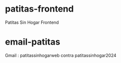 # patitas-frontend
Patitas Sin Hogar Frontend



# email-patitas
Gmail : patitassinhogarweb
contra patitassinhogar2024